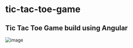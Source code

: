 # tic-tac-toe-game
## Tic Tac Toe Game build using Angular
![image](https://github.com/Ashish0016/tic-tac-toe-game/assets/65064870/15891972-649f-435e-a7e2-26c45c3b6b0d)
